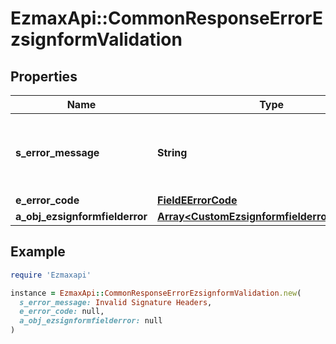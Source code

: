 # EzmaxApi::CommonResponseErrorEzsignformValidation

## Properties

| Name | Type | Description | Notes |
| ---- | ---- | ----------- | ----- |
| **s_error_message** | **String** | The message giving details about the error |  |
| **e_error_code** | [**FieldEErrorCode**](FieldEErrorCode.md) |  |  |
| **a_obj_ezsignformfielderror** | [**Array&lt;CustomEzsignformfielderrorResponse&gt;**](CustomEzsignformfielderrorResponse.md) |  |  |

## Example

```ruby
require 'Ezmaxapi'

instance = EzmaxApi::CommonResponseErrorEzsignformValidation.new(
  s_error_message: Invalid Signature Headers,
  e_error_code: null,
  a_obj_ezsignformfielderror: null
)
```

